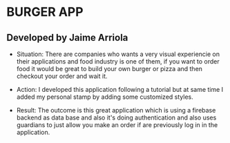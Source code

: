 # BURGER APP

## Developed by Jaime Arriola

- Situation: There are companies who wants a very visual experiencie on their applications and food industry is one of them, if you want to order food it would be great to build your own burger or pizza and then checkout your order and wait it.

- Action: I developed this application following a tutorial but at same time I added my personal stamp by adding some customized styles.

- Result: The outcome is this great application which is using a firebase backend as data base and also it's doing authentication and also uses guardians to just allow you make an order if are previously log in in the application.
